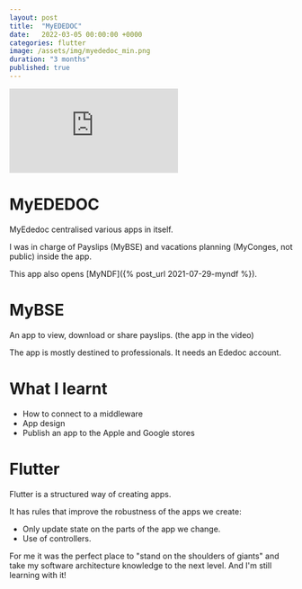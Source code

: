 ```yaml
---
layout: post
title:  "MyEDEDOC"
date:   2022-03-05 00:00:00 +0000
categories: flutter
image: /assets/img/myededoc_min.png
duration: "3 months"
published: true
---
```


<div class="video-container">
<iframe src="https://www.youtube.com/embed/StAIkYoUz_Q" title="YouTube video player" frameborder="0" allow="accelerometer; autoplay; clipboard-write; encrypted-media; gyroscope; picture-in-picture" allowfullscreen></iframe>
</div>

# MyEDEDOC

MyEdedoc centralised various apps in itself.

I was in charge of Payslips (MyBSE) and vacations planning (MyConges, not public) inside the app. 

This app also opens [MyNDF]({% post_url 2021-07-29-myndf %}). 


# MyBSE

An app to view, download or share payslips. (the app in the video)

The app is mostly destined to professionals. It needs an Ededoc account.

# What I learnt 
* How to connect to a middleware
* App design
* Publish an app to the Apple and Google stores

# Flutter 

Flutter is a structured way of creating apps.

It has rules that improve the robustness of the apps we create:
* Only update state on the parts of the app we change.
* Use of controllers.

For me it was the perfect place to "stand on the shoulders of giants" and take my software architecture knowledge to the next level.
And I'm still learning with it!


